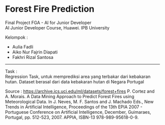 # **Forest Fire Prediction**</br>
Final Project FGA - AI for Junior Developer </br>
AI Junior Developer Course, Huawei. IPB University

Kelompok : 
*   Aulia Fadli
*   Aiko Nur Fajrin Diapati
*   Fakhri Rizal Santosa


---


Task :</br>
Regression Task, untuk memprediksi area yang terbakar dari kebakaran hutan. Dataset berasal dari data kebakaran hutan di Negara Portugal

Source :
https://archive.ics.uci.edu/ml/datasets/forest+fires
P. Cortez and A. Morais. A Data Mining Approach to Predict Forest Fires using Meteorological Data. In J. Neves, M. F. Santos and J. Machado Eds., New Trends in Artificial Intelligence, Proceedings of the 13th EPIA 2007 - Portuguese Conference on Artificial Intelligence, December, Guimaraes, Portugal, pp. 512-523, 2007. APPIA, ISBN-13 978-989-95618-0-9.
